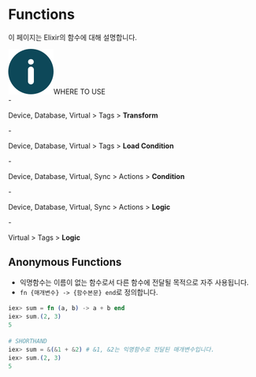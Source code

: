 # Functions
이 페이지는 Elixir의 함수에 대해 설명합니다.
<div class="info">
  <div class="info-title"><img src="../../img/icon/info.svg">WHERE TO USE</div>
  - <p>Device, Database, Virtual > Tags > <b>Transform</b></p>
  - <p>Device, Database, Virtual > Tags > <b>Load Condition</b></p>
  - <p>Device, Database, Virtual, Sync > Actions > <b>Condition</b></p>
  - <p>Device, Database, Virtual, Sync > Actions > <b>Logic</b></p>
  - <p>Virtual > Tags > <b>Logic</b></p>
</div>

## Anonymous Functions
- 익명함수는 이름이 없는 함수로서 다른 함수에 전달될 목적으로 자주 사용됩니다.  
- `fn {매개변수} -> {함수본문} end`로 정의합니다.
``` elixir
iex> sum = fn (a, b) -> a + b end
iex> sum.(2, 3)
5

# SHORTHAND
iex> sum = &(&1 + &2) # &1, &2는 익명함수로 전달된 매개변수입니다.
iex> sum.(2, 3)
5
```